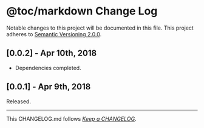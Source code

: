 #   @toc/markdown Change Log

Notable changes to this project will be documented in this file. This project adheres to [Semantic Versioning 2.0.0](http://semver.org/).

##  [0.0.2] - Apr 10th, 2018

*   Dependencies completed.

##	[0.0.1] - Apr 9th, 2018

Released.

---
This CHANGELOG.md follows [*Keep a CHANGELOG*](http://keepachangelog.com/).
